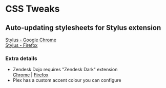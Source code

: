 # CSS Tweaks
## Auto-updating stylesheets for Stylus extension    
[Stylus - Google Chrome](https://chrome.google.com/webstore/detail/stylus/clngdbkpkpeebahjckkjfobafhncgmne?hl=en)    
[Stylus - Firefox](https://addons.mozilla.org/en-GB/firefox/addon/styl-us/)    


### Extra details
- Zendesk Dojo requires "Zendesk Dark" extension    
[Chrome](https://chrome.google.com/webstore/detail/zendesk-dark-mode-theme/ndneacmpkcghablknbeiiopilgeomhon?hl=en) | [Firefox](https://addons.mozilla.org/en-GB/firefox/addon/zendesk-dark-mode-theme/)
- Plex has a custom accent colour you can configure
